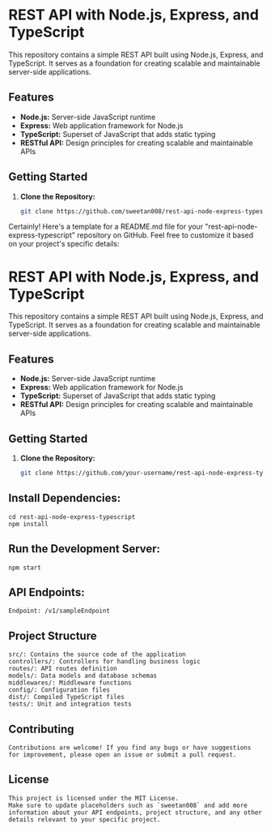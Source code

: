 # REST API with Node.js, Express, and TypeScript

This repository contains a simple REST API built using Node.js, Express, and TypeScript. It serves as a foundation for creating scalable and maintainable server-side applications.

## Features

- **Node.js:** Server-side JavaScript runtime
- **Express:** Web application framework for Node.js
- **TypeScript:** Superset of JavaScript that adds static typing
- **RESTful API:** Design principles for creating scalable and maintainable APIs

## Getting Started

1. **Clone the Repository:**
   ```bash
   git clone https://github.com/sweetan008/rest-api-node-express-typescript.git

Certainly! Here's a template for a README.md file for your "rest-api-node-express-typescript" repository on GitHub. Feel free to customize it based on your project's specific details:

# REST API with Node.js, Express, and TypeScript

This repository contains a simple REST API built using Node.js, Express, and TypeScript. It serves as a foundation for creating scalable and maintainable server-side applications.

## Features

- **Node.js:** Server-side JavaScript runtime
- **Express:** Web application framework for Node.js
- **TypeScript:** Superset of JavaScript that adds static typing
- **RESTful API:** Design principles for creating scalable and maintainable APIs

## Getting Started

1. **Clone the Repository:**
   ```bash
   git clone https://github.com/your-username/rest-api-node-express-typescript.git

## Install Dependencies:
    cd rest-api-node-express-typescript
    npm install

## Run the Development Server:
    npm start

## API Endpoints:
    Endpoint: /v1/sampleEndpoint
    
## Project Structure
    src/: Contains the source code of the application
    controllers/: Controllers for handling business logic
    routes/: API routes definition
    models/: Data models and database schemas
    middlewares/: Middleware functions
    config/: Configuration files
    dist/: Compiled TypeScript files
    tests/: Unit and integration tests

## Contributing
    Contributions are welcome! If you find any bugs or have suggestions for improvement, please open an issue or submit a pull request.

## License
    This project is licensed under the MIT License.
    Make sure to update placeholders such as `sweetan008` and add more information about your API endpoints, project structure, and any other details relevant to your specific project.
